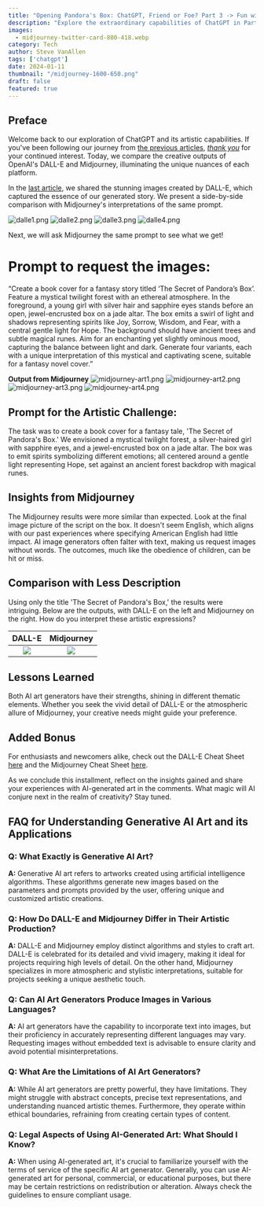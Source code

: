 ```yaml
---
title: "Opening Pandora's Box: ChatGPT, Friend or Foe? Part 3 -> Fun with Generative AI Art"
description: "Explore the extraordinary capabilities of ChatGPT in Part 3 of our series. Clash of the Titans: DALL-E vs. Midjourney in Fantasy Book Cover Art."
images:
  - midjourney-twitter-card-800-418.webp
category: Tech
author: Steve VanAllen
tags: ['chatgpt']
date: 2024-01-11
thumbnail: "/midjourney-1600-650.png"
draft: false
featured: true
---
```


## Preface
Welcome back to our exploration of ChatGPT and its artistic capabilities. If you've been following our journey from [the previous articles](http://welcomerain.pub/en/blog/chatgpt2/), *[thank you](https://welcomerain.pub/en/blog/friend-of-medium/)* for your continued interest. Today, we compare the creative outputs of OpenAI's DALL-E and Midjourney, illuminating the unique nuances of each platform.

In the [last article](https://medium.com/welcome-rain/opening-pandoras-box-chatgpt-friend-or-foe-part-2-the-secret-of-pandora-s-box-60a8b2a7d471), we shared the stunning images created by DALL-E, which captured the essence of our generated story. We present a side-by-side comparison with Midjourney's interpretations of the same prompt. 

![dalle1.png](/dalle1.png)
![dalle2.png](/dalle2.png)
![dalle3.png](/dalle3.png)
![dalle4.png](/dalle4.png)

Next, we will ask Midjourney the same prompt to see what we get! 

# Prompt to request the images:
“Create a book cover for a fantasy story titled ‘The Secret of Pandora’s Box’. Feature a mystical twilight forest with an ethereal atmosphere. In the foreground, a young girl with silver hair and sapphire eyes stands before an open, jewel-encrusted box on a jade altar. The box emits a swirl of light and shadows representing spirits like Joy, Sorrow, Wisdom, and Fear, with a central gentle light for Hope. The background should have ancient trees and subtle magical runes. Aim for an enchanting yet slightly ominous mood, capturing the balance between light and dark. Generate four variants, each with a unique interpretation of this mystical and captivating scene, suitable for a fantasy novel cover.”

**Output from Midjourney**
![midjourney-art1.png](/midjourney-art1.png)
![midjourney-art2.png](/midjourney-art2.png)
![midjourney-art3.png](/midjourney-art3.png)
![midjourney-art4.png](/midjourney-art4.png)

## Prompt for the Artistic Challenge:
The task was to create a book cover for a fantasy tale, 'The Secret of Pandora's Box.' We envisioned a mystical twilight forest, a silver-haired girl with sapphire eyes, and a jewel-encrusted box on a jade altar. The box was to emit spirits symbolizing different emotions; all centered around a gentle light representing Hope, set against an ancient forest backdrop with magical runes.

## Insights from Midjourney
The Midjourney results were more similar than expected. Look at the final image picture of the script on the box. It doesn't seem English, which aligns with our past experiences where specifying American English had little impact. AI image generators often falter with text, making us request images without words. The outcomes, much like the obedience of children, can be hit or miss.

## Comparison with Less Description
Using only the title 'The Secret of Pandora's Box,' the results were intriguing. Below are the outputs, with DALL-E on the left and Midjourney on the right. How do you interpret these artistic expressions?

DALL-E             |  Midjourney
:-------------------------:|:-------------------------:
![](/dalle-contrast.png)  |  ![](/midjourney-contrast.png)

## Lessons Learned
Both AI art generators have their strengths, shining in different thematic elements. Whether you seek the vivid detail of DALL-E or the atmospheric allure of Midjourney, your creative needs might guide your preference.

## Added Bonus
For enthusiasts and newcomers alike, check out the DALL-E Cheat Sheet [here](https://media.licdn.com/dms/image/D4D22AQGAOhrTCjbhQw/feedshare-shrink_1280/0/1697735522120?e=1707955200&v=beta&t=TOKu-7mTeCYR42vKYd00TSG8DVC0oAB8suF0F6VwYjg) and the Midjourney Cheat Sheet [here](https://miro.medium.com/v2/resize:fit:1400/format:webp/1*C82cdCSU-AH8jDPxQdxD7w.png).


As we conclude this installment, reflect on the insights gained and share your experiences with AI-generated art in the comments. What magic will AI conjure next in the realm of creativity? Stay tuned.


## FAQ for Understanding Generative AI Art and its Applications

### Q: What Exactly is Generative AI Art?
**A:** Generative AI art refers to artworks created using artificial intelligence algorithms. These algorithms generate new images based on the parameters and prompts provided by the user, offering unique and customized artistic creations.

### Q: How Do DALL-E and Midjourney Differ in Their Artistic Production?
**A:** DALL-E and Midjourney employ distinct algorithms and styles to craft art. DALL-E is celebrated for its detailed and vivid imagery, making it ideal for projects requiring high levels of detail. On the other hand, Midjourney specializes in more atmospheric and stylistic interpretations, suitable for projects seeking a unique aesthetic touch.

### Q: Can AI Art Generators Produce Images in Various Languages?
**A:** AI art generators have the capability to incorporate text into images, but their proficiency in accurately representing different languages may vary. Requesting images without embedded text is advisable to ensure clarity and avoid potential misinterpretations.

### Q: What Are the Limitations of AI Art Generators?
**A:** While AI art generators are pretty powerful, they have limitations. They might struggle with abstract concepts, precise text representations, and understanding nuanced artistic themes. Furthermore, they operate within ethical boundaries, refraining from creating certain types of content.

### Q: Legal Aspects of Using AI-Generated Art: What Should I Know?
**A:** When using AI-generated art, it's crucial to familiarize yourself with the terms of service of the specific AI art generator. Generally, you can use AI-generated art for personal, commercial, or educational purposes, but there may be certain restrictions on redistribution or alteration. Always check the guidelines to ensure compliant usage.

